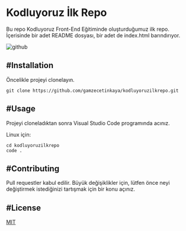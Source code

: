 # Kodluyoruz İlk Repo
Bu repo Kodluyoruz Front-End Eğitiminde oluşturduğumuz ilk repo. İçerisinde bir adet README dosyası, bir adet de index.html barındırıyor.

![github](https://user-images.githubusercontent.com/86261472/124294916-e9c0c480-db60-11eb-8374-c368e1eb1cce.png)

 ## #Installation
Öncelikle projeyi clonelayın.

```
git clone https://github.com/gamzecetinkaya/kodluyoruzilkrepo.git 
```

##  #Usage

Projeyi cloneladıktan sonra Visual Studio Code programında acınız.

Linux için:

``` 
cd kodluyoruzilkrepo
code . 
``` 

## #Contributing

Pull requestler kabul edilir. Büyük değişiklikler için, lütfen önce neyi değiştirmek istediğinizi tartışmak için bir konu açınız.

## #License

[MIT](https://choosealicense.com/licenses/mit/)

